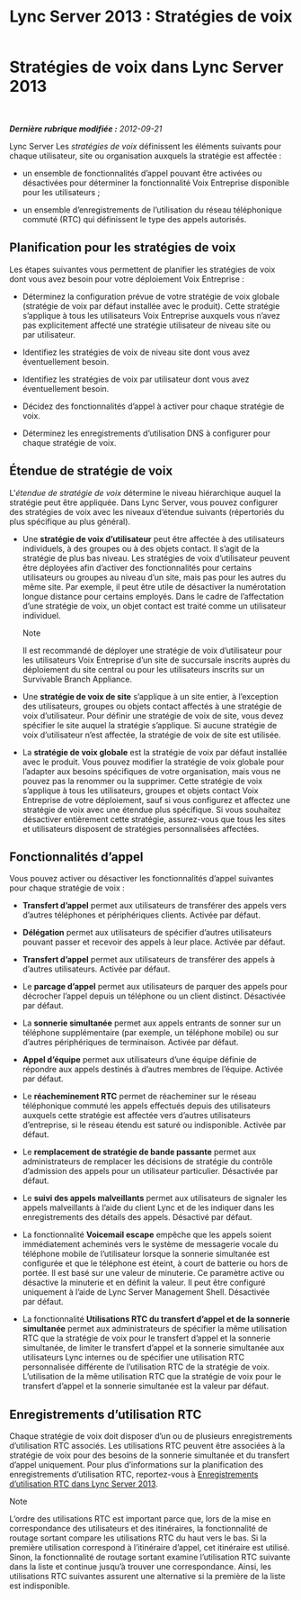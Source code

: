 ﻿---
title: 'Lync Server 2013 : Stratégies de voix'
TOCTitle: Stratégies de voix
ms:assetid: b7433c62-9d8c-48af-89a0-19f0d34806ec
ms:mtpsurl: https://technet.microsoft.com/fr-fr/library/Gg412891(v=OCS.15)
ms:contentKeyID: 49298627
ms.date: 05/20/2016
mtps_version: v=OCS.15
ms.translationtype: HT
---

# Stratégies de voix dans Lync Server 2013

 

_**Dernière rubrique modifiée :** 2012-09-21_

Lync Server Les *stratégies de voix* définissent les éléments suivants pour chaque utilisateur, site ou organisation auxquels la stratégie est affectée :

  - un ensemble de fonctionnalités d’appel pouvant être activées ou désactivées pour déterminer la fonctionnalité Voix Entreprise disponible pour les utilisateurs ;

  - un ensemble d’enregistrements de l’utilisation du réseau téléphonique commuté (RTC) qui définissent le type des appels autorisés.

## Planification pour les stratégies de voix

Les étapes suivantes vous permettent de planifier les stratégies de voix dont vous avez besoin pour votre déploiement Voix Entreprise :

  - Déterminez la configuration prévue de votre stratégie de voix globale (stratégie de voix par défaut installée avec le produit). Cette stratégie s’applique à tous les utilisateurs Voix Entreprise auxquels vous n’avez pas explicitement affecté une stratégie utilisateur de niveau site ou par utilisateur.

  - Identifiez les stratégies de voix de niveau site dont vous avez éventuellement besoin.

  - Identifiez les stratégies de voix par utilisateur dont vous avez éventuellement besoin.

  - Décidez des fonctionnalités d’appel à activer pour chaque stratégie de voix.

  - Déterminez les enregistrements d’utilisation DNS à configurer pour chaque stratégie de voix.

## Étendue de stratégie de voix

L’*étendue de stratégie de voix* détermine le niveau hiérarchique auquel la stratégie peut être appliquée. Dans Lync Server, vous pouvez configurer des stratégies de voix avec les niveaux d’étendue suivants (répertoriés du plus spécifique au plus général).

  - Une **stratégie de voix d’utilisateur** peut être affectée à des utilisateurs individuels, à des groupes ou à des objets contact. Il s’agit de la stratégie de plus bas niveau. Les stratégies de voix d’utilisateur peuvent être déployées afin d’activer des fonctionnalités pour certains utilisateurs ou groupes au niveau d’un site, mais pas pour les autres du même site. Par exemple, il peut être utile de désactiver la numérotation longue distance pour certains employés. Dans le cadre de l’affectation d’une stratégie de voix, un objet contact est traité comme un utilisateur individuel.
    
    > [!note]  
    > Il est recommandé de déployer une stratégie de voix d’utilisateur pour les utilisateurs Voix Entreprise d’un site de succursale inscrits auprès du déploiement du site central ou pour les utilisateurs inscrits sur un Survivable Branch Appliance.

  - Une **stratégie de voix de site** s’applique à un site entier, à l’exception des utilisateurs, groupes ou objets contact affectés à une stratégie de voix d’utilisateur. Pour définir une stratégie de voix de site, vous devez spécifier le site auquel la stratégie s’applique. Si aucune stratégie de voix d’utilisateur n’est affectée, la stratégie de voix de site est utilisée.

  - La **stratégie de voix globale** est la stratégie de voix par défaut installée avec le produit. Vous pouvez modifier la stratégie de voix globale pour l’adapter aux besoins spécifiques de votre organisation, mais vous ne pouvez pas la renommer ou la supprimer. Cette stratégie de voix s’applique à tous les utilisateurs, groupes et objets contact Voix Entreprise de votre déploiement, sauf si vous configurez et affectez une stratégie de voix avec une étendue plus spécifique. Si vous souhaitez désactiver entièrement cette stratégie, assurez-vous que tous les sites et utilisateurs disposent de stratégies personnalisées affectées.

## Fonctionnalités d’appel

Vous pouvez activer ou désactiver les fonctionnalités d’appel suivantes pour chaque stratégie de voix :

  - **Transfert d’appel** permet aux utilisateurs de transférer des appels vers d’autres téléphones et périphériques clients. Activée par défaut.

  - **Délégation** permet aux utilisateurs de spécifier d’autres utilisateurs pouvant passer et recevoir des appels à leur place. Activée par défaut.

  - **Transfert d’appel** permet aux utilisateurs de transférer des appels à d’autres utilisateurs. Activée par défaut.

  - Le **parcage d’appel** permet aux utilisateurs de parquer des appels pour décrocher l’appel depuis un téléphone ou un client distinct. Désactivée par défaut.

  - La **sonnerie simultanée** permet aux appels entrants de sonner sur un téléphone supplémentaire (par exemple, un téléphone mobile) ou sur d’autres périphériques de terminaison. Activée par défaut.

  - **Appel d’équipe** permet aux utilisateurs d’une équipe définie de répondre aux appels destinés à d’autres membres de l’équipe. Activée par défaut.

  - Le **réacheminement RTC** permet de réacheminer sur le réseau téléphonique commuté les appels effectués depuis des utilisateurs auxquels cette stratégie est affectée vers d’autres utilisateurs d’entreprise, si le réseau étendu est saturé ou indisponible. Activée par défaut.

  - Le **remplacement de stratégie de bande passante** permet aux administrateurs de remplacer les décisions de stratégie du contrôle d’admission des appels pour un utilisateur particulier. Désactivée par défaut.

  - Le **suivi des appels malveillants** permet aux utilisateurs de signaler les appels malveillants à l’aide du client Lync et de les indiquer dans les enregistrements des détails des appels. Désactivé par défaut.

  - La fonctionnalité **Voicemail escape** empêche que les appels soient immédiatement acheminés vers le système de messagerie vocale du téléphone mobile de l’utilisateur lorsque la sonnerie simultanée est configurée et que le téléphone est éteint, à court de batterie ou hors de portée. Il est basé sur une valeur de minuterie. Ce paramètre active ou désactive la minuterie et en définit la valeur. Il peut être configuré uniquement à l’aide de Lync Server Management Shell. Désactivée par défaut.

  - La fonctionnalité **Utilisations RTC du transfert d’appel et de la sonnerie simultanée** permet aux administrateurs de spécifier la même utilisation RTC que la stratégie de voix pour le transfert d’appel et la sonnerie simultanée, de limiter le transfert d’appel et la sonnerie simultanée aux utilisateurs Lync internes ou de spécifier une utilisation RTC personnalisée différente de l’utilisation RTC de la stratégie de voix. L’utilisation de la même utilisation RTC que la stratégie de voix pour le transfert d’appel et la sonnerie simultanée est la valeur par défaut.

## Enregistrements d’utilisation RTC

Chaque stratégie de voix doit disposer d’un ou de plusieurs enregistrements d’utilisation RTC associés. Les utilisations RTC peuvent être associées à la stratégie de voix pour des besoins de la sonnerie simultanée et du transfert d’appel uniquement. Pour plus d’informations sur la planification des enregistrements d’utilisation RTC, reportez-vous à [Enregistrements d’utilisation RTC dans Lync Server 2013](lync-server-2013-pstn-usage-records.md).

> [!note]  
> L’ordre des utilisations RTC est important parce que, lors de la mise en correspondance des utilisateurs et des itinéraires, la fonctionnalité de routage sortant compare les utilisations RTC du haut vers le bas. Si la première utilisation correspond à l’itinéraire d’appel, cet itinéraire est utilisé. Sinon, la fonctionnalité de routage sortant examine l’utilisation RTC suivante dans la liste et continue jusqu’à trouver une correspondance. Ainsi, les utilisations RTC suivantes assurent une alternative si la première de la liste est indisponible.
